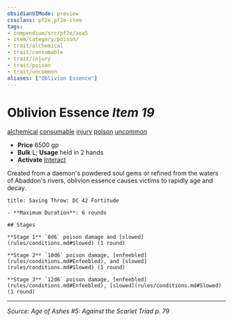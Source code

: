 ```yaml
---
obsidianUIMode: preview
cssclass: pf2e,pf2e-item
tags:
- compendium/src/pf2e/aoa5
- item/category/poison/
- trait/alchemical
- trait/consumable
- trait/injury
- trait/poison
- trait/uncommon
aliases: ["Oblivion Essence"]
---
```

# Oblivion Essence *Item 19*  
[alchemical](alchemical.md "Alchemical Item Trait")  [consumable](consumable.md "Consumable Item Trait")  [injury](injury.md "Injury Item Trait")  [poison](Reference/Rules/Traits/poison.md "Poison Effect Trait")  [uncommon](uncommon.md "Uncommon Rarity Trait")  

- **Price** 6500 gp
- **Bulk** L; **Usage** held in 2 hands
- **Activate** [Interact](interact.md)

Created from a daemon's powdered soul gems or refined from the waters of Abaddon's rivers, oblivion essence causes victims to rapidly age and decay.

```ad-inline-affliction
title: Saving Throw: DC 42 Fortitude

- **Maximum Duration**: 6 rounds

## Stages

**Stage 1** `8d6` poison damage and [slowed](rules/conditions.md#Slowed) (1 round)

**Stage 2** `10d6` poison damage, [enfeebled](rules/conditions.md#Enfeebled), and [slowed](rules/conditions.md#Slowed) (1 round)

**Stage 3** `12d6` poison damage, [enfeebled](rules/conditions.md#Enfeebled), [slowed](rules/conditions.md#Slowed) (1 round)
```


---
*Source: Age of Ashes #5: Against the Scarlet Triad p. 79*